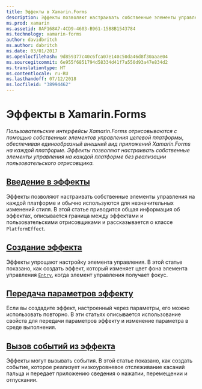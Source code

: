 ```yaml
---
title: Эффекты в Xamarin.Forms
description: Эффекты позволяют настраивать собственные элементы управления на каждой платформе без реализации пользовательского отрисовщика.
ms.prod: xamarin
ms.assetid: 8AF168A7-4CD9-4603-B961-15B8B1543784
ms.technology: xamarin-forms
author: davidbritch
ms.author: dabritch
ms.date: 03/01/2017
ms.openlocfilehash: 9d859377c40c6fca07e140c50da46d8f30aaae04
ms.sourcegitcommit: 6e955f6851794d58334d41f7a550d93a47e834d2
ms.translationtype: HT
ms.contentlocale: ru-RU
ms.lasthandoff: 07/12/2018
ms.locfileid: "38994462"
---
```

# <a name="xamarinforms-effects"></a>Эффекты в Xamarin.Forms

_Пользовательские интерфейсы Xamarin.Forms отрисовываются с помощью собственных элементов управления целевой платформы, обеспечивая единообразный внешний вид приложений Xamarin.Forms на каждой платформе. Эффекты позволяют настраивать собственные элементы управления на каждой платформе без реализации пользовательского отрисовщика._

## <a name="introduction-to-effectsintroductionmd"></a>[Введение в эффекты](introduction.md)

Эффекты позволяют настраивать собственные элементы управления на каждой платформе и обычно используются для незначительных изменений стиля. В этой статье приводится общая информация об эффектах, описывается граница между эффектами и пользовательскими отрисовщиками и рассказывается о классе `PlatformEffect`.

## <a name="creating-an-effectcreatingmd"></a>[Создание эффекта](creating.md)

Эффекты упрощают настройку элемента управления. В этой статье показано, как создать эффект, который изменяет цвет фона элемента управления [`Entry`](xref:Xamarin.Forms.Entry), когда элемент управления получает фокус.

## <a name="passing-parameters-to-an-effectpassing-parametersindexmd"></a>[Передача параметров эффекту](passing-parameters/index.md)

Если вы создадите эффект, настроенный через параметры, его можно использовать повторно. В эти статьях описывается использование свойств для передачи параметров эффекту и изменение параметра в среде выполнения.

## <a name="invoking-events-from-an-effecttouch-trackingmd"></a>[Вызов событий из эффекта](touch-tracking.md)

Эффекты могут вызывать события. В этой статье показано, как создать событие, которое реализует низкоуровневое отслеживание касаний пальца и передает приложению сведения о нажатии, перемещении и отпускании.

